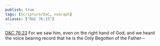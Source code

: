 ```yaml
---
publish: true
tags: [Scripture/DaC, noGraph]
aliases: ["D&C 76:23"]
---
```

[D&C 76:23](https://churchofjesuschrist.org/study/scriptures/dc-testament/dc/76?lang=eng&id=p23#p23) For we saw him, even on the right hand of God; and we heard the voice bearing record that he is the Only Begotten of the Father--
